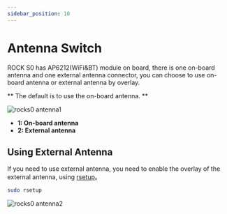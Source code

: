 ```yaml
---
sidebar_position: 10
---
```


# Antenna Switch

ROCK S0 has AP6212(WiFi&BT) module on board, there is one on-board antenna and one external antenna connector, you can choose to use on-board antenna or external antenna by overlay.

** The default is to use the on-board antenna. **

![rocks0 antenna1](/img/rockpi/s0/rock-s0-antenna.webp)

- **1: On-board antenna**
- **2: External antenna**

## Using External Antenna

If you need to use external antenna, you need to enable the overlay of the external antenna, using [rsetup](../os-config/rsetup.md)。

```bash
sudo rsetup
```

![rocks0 antenna2](/img/rockpi/s0/rock-s0-antenna2.webp)

